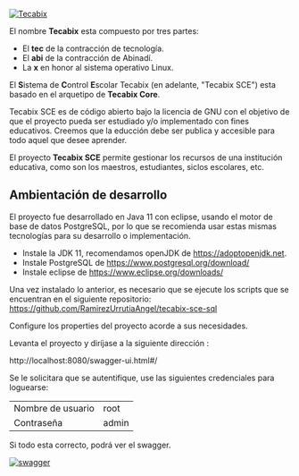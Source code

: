 [![Tecabix](https://www.tecabix.com/wp-content/uploads/2020/12/cropped-tecabix-logo-secundario-mini.png "Tecabix")](http://www.tecabix.com "Tecabix")


El nombre **Tecabix** esta compuesto por tres partes:
- El **tec** de la contracción de tecnología.
- El **abi** de la contracción de Abinadí. 
- La **x** en honor al sistema operativo Linux.

El **S**istema de **C**ontrol **E**scolar Tecabix (en adelante, "Tecabix SCE") esta basado en el arquetipo de **Tecabix Core**.

Tecabix SCE es de código abierto bajo la licencia de GNU con el objetivo de que el proyecto pueda ser estudiado y/o implementado con fines educativos.
Creemos que la educción debe ser publica y accesible para todo aquel que desee aprender.

El proyecto **Tecabix SCE** permite gestionar los recursos de una institución educativa, como son los maestros, estudiantes, siclos escolares, etc. 

## Ambientación de desarrollo
El proyecto fue desarrollado en Java 11 con eclipse, usando el motor de base de datos PostgreSQL, por lo que se recomienda usar estas mismas tecnologías para su desarrollo o implementación. 

- Instale la JDK 11, recomendamos openJDK de https://adoptopenjdk.net. 
- Instale PostgreSQL de https://www.postgresql.org/download/
- Instale eclipse de https://www.eclipse.org/downloads/

Una vez instalado lo anterior, es necesario que se ejecute los scripts que se encuentran en el siguiente repositorio:
https://github.com/RamirezUrrutiaAngel/tecabix-sce-sql

Configure los properties del proyecto acorde a sus necesidades.

Levanta el proyecto y diríjase a la siguiente dirección : 

http://localhost:8080/swagger-ui.html#/

Se le solicitara que se autentifique, use las siguientes credenciales para loguearse:

|   |   |
| ------------ | ------------ |
| Nombre de usuario   | root  |
| Contraseña  | admin  |

Si todo esta correcto, podrá ver el swagger.

[![swagger](https://www.tecabix.com/wp-content/uploads/2021/04/swagger.png "swagger")](https://www.tecabix.com/ "swagger")






